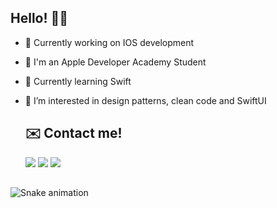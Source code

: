 

##  Hello! 👋🏻

- 🔭 Currently working on IOS development
- 🍎 I'm an Apple Developer Academy Student
- 📝 Currently learning Swift
- 💬 I’m interested in design patterns, clean code and SwiftUI 

  ## ✉️  Contact me! 
  
  <div> 
  <a href = "mailto:thaxzm@gmail.com"><img src="https://img.shields.io/badge/-Gmail-%23333?style=for-the-badge&logo=gmail&logoColor=white" target="_blank"></a>
  <a href="https://www.linkedin.com/in/thaxz" target="_blank"><img src="https://img.shields.io/badge/-LinkedIn-%230077B5?style=for-the-badge&logo=linkedin&logoColor=white" target="_blank"></a> 
  <a href="https://www.behance.net/thaxz" target="_blank"><img src="https://img.shields.io/badge/-Behance-blue?style=for-the-badge&logo=behance&logoColor=white" target="_blank"></a>
    </div>
  
  ##

 ![Snake animation](https://github.com/thaxz/thaxz/blob/output/github-contribution-grid-snake.svg)
    
  

